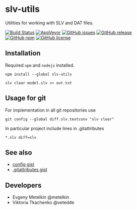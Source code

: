 # slv-utils

Utilities for working with SLV and DAT files.

[![Build Status](https://travis-ci.org/insysbio/slv-utils.svg?branch=master)](https://travis-ci.org/insysbio/slv-utils)
[![AppVeyor](https://ci.appveyor.com/api/projects/status/github/insysbio/slv-utils?svg=true&branch=master&passingText=master)](https://ci.appveyor.com/project/metelkin/slv-utils/branch/master)
[![GitHub issues](https://img.shields.io/github/issues/insysbio/slv-utils.svg)](https://GitHub.com/insysbio/slv-utils/issues/)
[![GitHub release](https://img.shields.io/github/release/insysbio/slv-utils.svg)](https://github.com/insysbio/slv-utils/releases/)
[![GitHub npm](https://img.shields.io/npm/v/slv-utils/latest.svg)](https://www.npmjs.com/package/slv-utils)
[![GitHub license](https://img.shields.io/github/license/insysbio/slv-utils.svg)](https://github.com/insysbio/slv-utils/blob/master/LICENSE)

## Installation

Required `npm` and `nodejs` installed.
```
npm install --global slv-utils
```

```shell
slv clear model.slv >> out.txt
```

## Usage for git

For implementation in all git repositories use
```shell
git config --global diff.slv.textconv "slv clear"
```
In particular project include lines in .gitattributes
```
*.slv diff=slv
```

## See also

- [config gist](https://gist.github.com/metelkin/c9999257e75fabf75058b930f1859337)
- [.gitattributes gist](https://gist.github.com/metelkin/abbec1201627084da2950a7b16ca4469)

## Developers

- Evgeny Metelkin @metelkin
- Viktoria Tkachenko @vetedde
